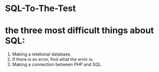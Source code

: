 # SQL-To-The-Test

# the three most difficult things about SQL:

1. Making a relational database.
2. If there is an error, find what the error is.
3. Making a connection between PHP and SQL.
